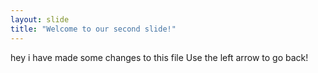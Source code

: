 ```yaml
---
layout: slide
title: "Welcome to our second slide!"
---
```

hey i have made some changes to this file
Use the left arrow to go back!
